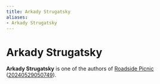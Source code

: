 ```yaml
---
title: Arkady Strugatsky
aliases:
- Arkady Strugatsky
---
```


# Arkady Strugatsky

**Arkady Strugatsky** is one of the authors of [Roadside Picnic](roadside-picnic.md) ([20240529050749](../entries/20240529050749.md)).
